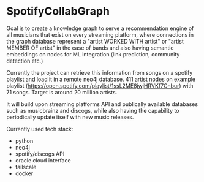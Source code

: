 # SpotifyCollabGraph
Goal is to create a knowledge graph to serve a recommendation engine of all musicians that exist on every streaming platform, where connections in the graph database represent a "artist WORKED WITH artist" or "artist MEMBER OF artist" in the case of bands and also having semantic embeddings on nodes for ML integration (link prediction, community detection etc.)

Currently the project can retrieve this information from songs on a spotify playlist and load it in a remote neo4j database. 
411 artist nodes on example playlist (https://open.spotify.com/playlist/1ssL2ME8jwjHRVKf7Cnbur) with 71 songs.
Target is around 20 million artists.

It will build upon streaming platforms API and publically available databases such as musicbrainz and discogs, while also having the capability to periodically update itself with new music releases.

Currently used tech stack:
- python
- neo4j
- spotify/discogs API
- oracle cloud interface
- tailscale
- docker
